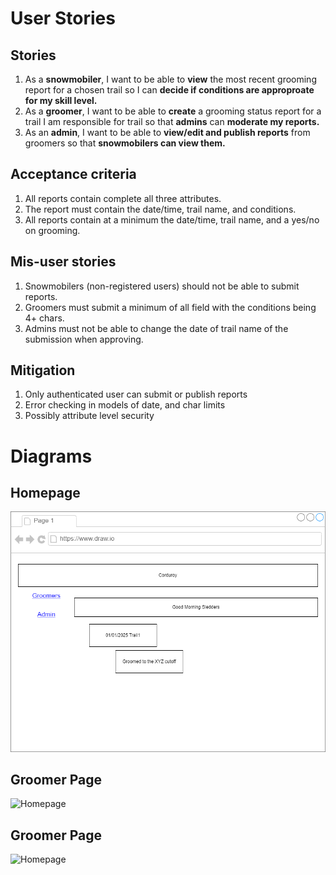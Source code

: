 # User Stories

## Stories  
1. As a **snowmobiler**, I want to be able to **view** the most recent grooming report for a chosen trail so I can **decide if conditions are approproate for my skill level.**  
2. As a **groomer**, I want to be able to **create** a grooming status report for a trail I am responsible for trail so that **admins** can **moderate my reports.**
3. As an **admin**, I want to be able to **view/edit and publish reports** from groomers so that **snowmobilers can view them.**   

## Acceptance criteria
1.  All reports contain complete all three attributes.  
2.  The report must contain the date/time, trail name, and conditions.  
3.  All reports contain at a minimum the date/time, trail name, and a yes/no on grooming.  

## Mis-user stories
1.  Snowmobilers (non-registered users) should not be able to submit reports.  
2.  Groomers must submit a minimum of all field with the conditions being 4+ chars.  
3.  Admins must not be able to change the date of trail name of the submission when approving.  

## Mitigation  
1.  Only authenticated user can submit or publish reports
2.  Error checking in models of date, and char limits
3.  Possibly attribute level security


# Diagrams  

## Homepage
![Homepage](https://github.com/bartelsjoshuac/Corduroy/blob/main/docs/mockup-homepage.png)  

## Groomer Page
![Homepage](https://github.com/bartelsjoshuac/Corduroy/blob/main/docs/mockup-groomer.png)  

## Groomer Page
![Homepage](https://github.com/bartelsjoshuac/Corduroy/blob/main/docs/mockup-groomer.png)   

